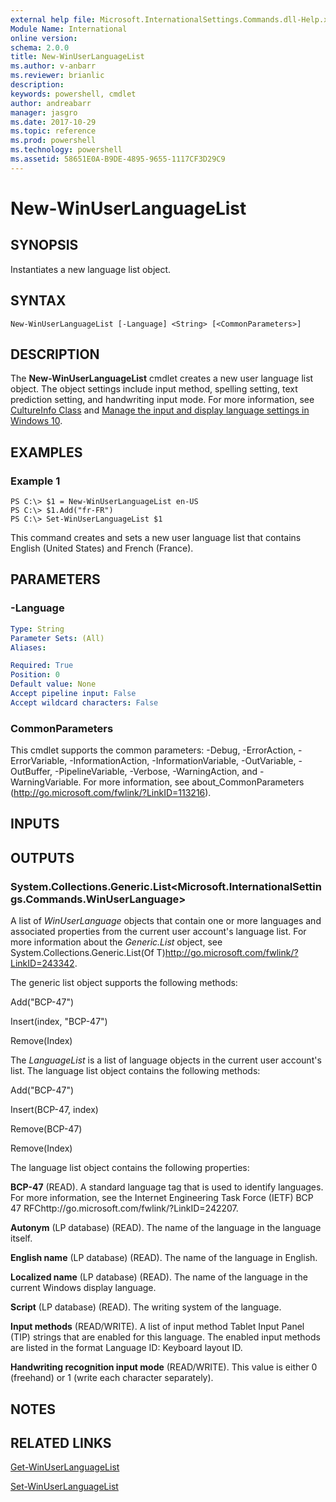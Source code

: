 ```yaml
---
external help file: Microsoft.InternationalSettings.Commands.dll-Help.xml
Module Name: International
online version: 
schema: 2.0.0
title: New-WinUserLanguageList
ms.author: v-anbarr
ms.reviewer: brianlic
description: 
keywords: powershell, cmdlet
author: andreabarr
manager: jasgro
ms.date: 2017-10-29
ms.topic: reference
ms.prod: powershell
ms.technology: powershell
ms.assetid: 58651E0A-B9DE-4895-9655-1117CF3D29C9
---
```


# New-WinUserLanguageList

## SYNOPSIS
Instantiates a new language list object.

## SYNTAX

```
New-WinUserLanguageList [-Language] <String> [<CommonParameters>]
```

## DESCRIPTION
The **New-WinUserLanguageList** cmdlet creates a new user language list object.
The object settings include input method, spelling setting, text prediction setting, and handwriting input mode.
For more information, see [CultureInfo Class](http://go.microsoft.com/fwlink/?LinkID=242306) and [Manage the input and display language settings in Windows 10](https://support.microsoft.com/help/4496404/windows-10-manage-the-input-and-display-language#input_language).

## EXAMPLES

### Example 1
```
PS C:\> $1 = New-WinUserLanguageList en-US
PS C:\> $1.Add("fr-FR")
PS C:\> Set-WinUserLanguageList $1
```

This command creates and sets a new user language list that contains English (United States) and French (France).

## PARAMETERS

### -Language


```yaml
Type: String
Parameter Sets: (All)
Aliases: 

Required: True
Position: 0
Default value: None
Accept pipeline input: False
Accept wildcard characters: False
```

### CommonParameters
This cmdlet supports the common parameters: -Debug, -ErrorAction, -ErrorVariable, -InformationAction, -InformationVariable, -OutVariable, -OutBuffer, -PipelineVariable, -Verbose, -WarningAction, and -WarningVariable. For more information, see about_CommonParameters (http://go.microsoft.com/fwlink/?LinkID=113216).

## INPUTS

## OUTPUTS

### System.Collections.Generic.List<Microsoft.InternationalSettings.Commands.WinUserLanguage>
A list of *WinUserLanguage* objects that contain one or more languages and associated properties from the current user account's language list.
For more information about the *Generic.List* object, see System.Collections.Generic.List(Of T)http://go.microsoft.com/fwlink/?LinkID=243342.

The generic list object supports the following methods:

Add("BCP-47")

Insert(index, "BCP-47")

Remove(Index)

The *LanguageList* is a list of language objects in the current user account's list.
The language list object contains the following methods:

Add("BCP-47")

Insert(BCP-47, index)

Remove(BCP-47)

Remove(Index)

The language list object contains the following properties:

**BCP-47** (READ).
A standard language tag that is used to identify languages.
For more information, see the Internet Engineering Task Force (IETF) BCP 47 RFChttp://go.microsoft.com/fwlink/?LinkID=242207.

**Autonym** (LP database) (READ).
The name of the language in the language itself.

**English name** (LP database) (READ).
The name of the language in English.

**Localized name** (LP database) (READ).
The name of the language in the current Windows display language.

**Script** (LP database) (READ).
The writing system of the language.

**Input methods** (READ/WRITE).
A list of input method Tablet Input Panel (TIP) strings that are enabled for this language.
The enabled input methods are listed in the format Language ID: Keyboard layout ID.

**Handwriting recognition input mode** (READ/WRITE).
This value is either 0 (freehand) or 1 (write each character separately).

## NOTES

## RELATED LINKS

[Get-WinUserLanguageList](./Get-WinUserLanguageList.md)

[Set-WinUserLanguageList](./Set-WinUserLanguageList.md)
